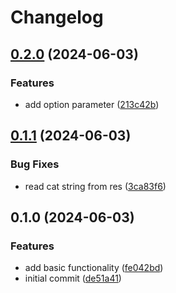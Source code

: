 # Changelog

## [0.2.0](https://github.com/SchweGELBin/catspeak/compare/v0.1.1...v0.2.0) (2024-06-03)


### Features

* add option parameter ([213c42b](https://github.com/SchweGELBin/catspeak/commit/213c42bae8643a176fb8182e8f1efc29cc25ef1f))

## [0.1.1](https://github.com/SchweGELBin/catspeak/compare/v0.1.0...v0.1.1) (2024-06-03)


### Bug Fixes

* read cat string from res ([3ca83f6](https://github.com/SchweGELBin/catspeak/commit/3ca83f61d720bc1e75426e42fe963fa571b44690))

## 0.1.0 (2024-06-03)


### Features

* add basic functionality ([fe042bd](https://github.com/SchweGELBin/catspeak/commit/fe042bdf6b229b7fd87174662f28a932eb527949))
* initial commit ([de51a41](https://github.com/SchweGELBin/catspeak/commit/de51a417ecc7c09a56d2e6aa77c26fd74f267bb5))

